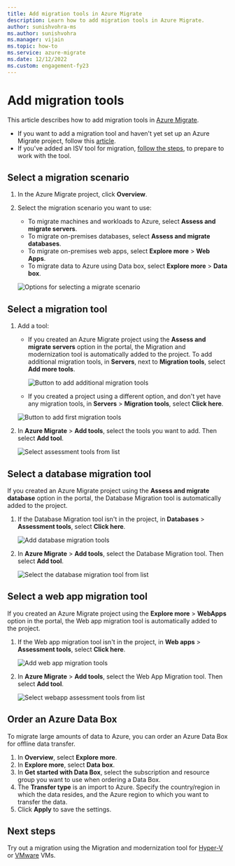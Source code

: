 ```yaml
---
title: Add migration tools in Azure Migrate 
description: Learn how to add migration tools in Azure Migrate. 
author: sunishvohra-ms 
ms.author: sunishvohra
ms.manager: vijain
ms.topic: how-to
ms.service: azure-migrate
ms.date: 12/12/2022
ms.custom: engagement-fy23
---
```




# Add migration tools

This article describes how to add migration tools in [Azure Migrate](./migrate-services-overview.md).

- If you want to add a migration tool and haven't yet set up an Azure Migrate project, follow this [article](create-manage-projects.md).
- If you've added an ISV tool for migration, [follow the steps](prepare-isv-movere.md), to prepare to work with the tool.

## Select a migration scenario

1. In the Azure Migrate project, click **Overview**.
2. Select the migration scenario you want to use:

    - To migrate machines and workloads to Azure, select **Assess and migrate servers**.
    - To migrate on-premises databases, select **Assess and migrate databases**.
    - To migrate on-premises web apps, select **Explore more** > **Web Apps**.
    - To migrate data to Azure using Data box, select **Explore more** > **Data box**.

    ![Options for selecting a migrate scenario](./media/how-to-migrate/migrate-scenario.png)


## Select a migration tool

1. Add a tool:

    - If you created an Azure Migrate project using the **Assess and migrate servers** option in the portal, the Migration and modernization tool is automatically added to the project. To add additional migration tools, in **Servers**, next to **Migration tools**, select **Add more tools**.
    
         ![Button to add additional migration tools](./media/how-to-migrate/add-migration-tools.png)

    - If you created a project using a different option, and don't yet have any migration tools, in **Servers** > **Migration tools**, select **Click here**.

    ![Button to add first migration tools](./media/how-to-migrate/no-migration-tool.png)

2. In **Azure Migrate** > **Add tools**, select the tools you want to add. Then select **Add tool**.

    ![Select assessment tools from list](./media/how-to-migrate/select-migration-tool.png)


## Select a database migration tool

If you created an Azure Migrate project using the **Assess and migrate database** option in the portal, the Database Migration tool is automatically added to the project. 

1. If the Database Migration tool isn't in the project, in **Databases** > **Assessment tools**, select **Click here**.
    
    ![Add database migration tools](./media/how-to-migrate/no-database-migration-tool.png)


2. In **Azure Migrate** > **Add tools**, select the Database Migration tool. Then select **Add tool**.

    ![Select the database migration tool from list](./media/how-to-migrate/select-database-migration-tool.png)

    

## Select a web app migration tool

If you created an Azure Migrate project using the **Explore more** > **WebApps** option in the portal, the Web app migration tool is automatically added to the project. 

1. If the Web app migration tool isn't in the project, in **Web apps** > **Assessment tools**, select **Click here**.

    ![Add web app migration tools](./media/how-to-migrate/no-web-app-migration-tool.png)
 

2. In **Azure Migrate** > **Add tools**, select the Web App Migration tool. Then select **Add tool**.

    ![Select webapp assessment tools from list](./media/how-to-migrate/select-web-app-migration-tool.png)


## Order an Azure Data Box

To migrate large amounts of data to Azure,  you can order an Azure Data Box for offline data transfer.

1. In **Overview**, select **Explore more**.
2. In **Explore more**, select **Data box**.
3. In **Get started with Data Box**, select the subscription and resource group you want to use when ordering a Data Box.
4. The **Transfer type** is an import to Azure. Specify the country/region in which the data resides, and the Azure region to which you want to transfer the data. 
5. Click **Apply** to save the settings.

## Next steps

Try out a migration using the Migration and modernization tool for [Hyper-V](tutorial-migrate-hyper-v.md) or [VMware](tutorial-migrate-vmware.md) VMs.
